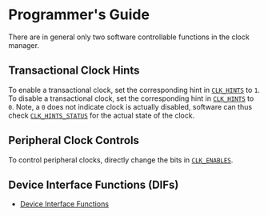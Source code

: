 # Programmer's Guide

There are in general only two software controllable functions in the clock manager.


## Transactional Clock Hints

To enable a transactional clock, set the corresponding hint in [`CLK_HINTS`](registers.md#clk_hints) to `1`.
To disable a transactional clock, set the corresponding hint in [`CLK_HINTS`](registers.md#clk_hints) to `0`.
Note, a `0` does not indicate clock is actually disabled, software can thus check [`CLK_HINTS_STATUS`](registers.md#clk_hints_status) for the actual state of the clock.

## Peripheral Clock Controls
To control peripheral clocks, directly change the bits in [`CLK_ENABLES`](registers.md#clk_enables).

## Device Interface Functions (DIFs)

- [Device Interface Functions](../../../../../sw/device/lib/dif/dif_clkmgr.h)
